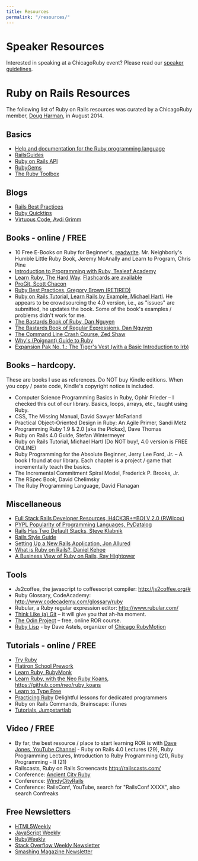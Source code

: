 ```yaml
---
title: Resources
permalink: "/resources/"
---
```


# Speaker Resources

Interested in speaking at a ChicagoRuby event? Please read our [speaker guidelines](/about/speaker-guidelines).

# Ruby on Rails Resources

The following list of Ruby on Rails resources was curated by a ChicagoRuby member, [Doug Harman](http://www.meetup.com/ChicagoRuby/members/61690512/), in August 2014.

## Basics

- [Help and documentation for the Ruby programming language](http://ruby-doc.org/)
- [RailsGuides](http://guides.rubyonrails.org/)
- [Ruby on Rails API](http://api.rubyonrails.org/)
- [RubyGems](http://rubygems.org/)
- [The Ruby Toolbox](https://www.ruby-toolbox.com/categories/api_clients)

## Blogs

- [Rails Best Practices](http://rails-bestpractices.com/)
- [Ruby Quicktips](http://rubyquicktips.com/)
- [Virtuous Code, Avdi Grimm](http://devblog.avdi.org/)

## Books - online / FREE

- 10 Free E-Books on Ruby for Beginner's, [readwrite](http://readwrite.com/2011/04/08/10-free-e-books-on-ruby-for-be). Mr. Neighborly's Humble Little Ruby Book, Jeremy McAnally and Learn to Program, Chris Pine
- [Introduction to Programming with Ruby, Tealeaf Academy](http://www.gotealeaf.com/books/ruby)
- [Learn Ruby, The Hard Way](http://ruby.learncodethehardway.org/book/). [Flashcards are available](http://www.flashcardmachine.com/learn-ruby-thehardwaypart1.html)
- [ProGit, Scott Chacon](http://git-scm.com/book)
- [Ruby Best Practices, Gregory Brown (RETIRED)](http://blog.rubybestpractices.com/posts/gregory/022-rbp-now-open.html)
- [Ruby on Rails Tutorial, Learn Rails by Example, Michael Hartl](http://www.railstutorial.org/). He appears to be crowdsourcing the 4.0 version, i.e., as "issues" are submitted, he updates the book. Some of the book's examples / problems didn't work for me.
- [The Bastards Book of Ruby, Dan Nguyen](http://ruby.bastardsbook.com/)
- [The Bastards Book of Regular Expressions, Dan Nguyen](http://regex.bastardsbook.com/)
- [The Command Line Crash Course, Zed Shaw](http://cli.learncodethehardway.org/book/)
- [Why's (Poignant) Guide to Ruby](http://mislav.uniqpath.com/poignant-guide/book/)
- [Expansion Pak No. 1.: The Tiger's Vest (with a Basic Introduction to Irb)](http://mislav.uniqpath.com/poignant-guide/book/expansion-pak-1.html)

## Books – hardcopy.

These are books I use as references. Do NOT buy Kindle editions. When you copy / paste code, Kindle's copyright notice is included.

- Computer Science Programming Basics in Ruby, Ophir Frieder – I checked this out of our library. Basics, loops, arrays, etc., taught using Ruby.
- CSS, The Missing Manual, David Sawyer McFarland
- Practical Object-Oriented Design in Ruby: An Agile Primer, Sandi Metz
- Programming Ruby 1.9 & 2.0 [aka the Pickax], Dave Thomas
- Ruby on Rails 4.0 Guide, Stefan Wintermeyer
- Ruby on Rails Tutorial, Michael Hartl (Do NOT buy!, 4.0 version is FREE ONLINE)
- Ruby Programming for the Absolute Beginner, Jerry Lee Ford, Jr. – A book I found at our library. Each chapter is a project / game that incrementally teach the basics.
- The Incremental Commitment Spiral Model, Frederick P. Brooks, Jr.
- The RSpec Book, David Chelimsky
- The Ruby Programming Language, David Flanagan

## Miscellaneous

- [Full Stack Rails Developer Resources, H4CK3R+=BOI V 2.0 (RWilcox)](http://rwilcox.tumblr.com/post/72620660832/full-stack-rails-developer-resources)
- [PYPL Popularity of Programming Languages, PyDatalog](https://sites.google.com/site/pydatalog/pypl/PyPL-PopularitY-of-Programming-Language)
- [Rails Has Two Default Stacks, Steve Klabnik](http://words.steveklabnik.com/rails-has-two-default-stacks)
- [Rails Style Guide](https://github.com/bbatsov/rails-style-guide)
- [Setting Up a New Rails Application, Jon Allured](http://jonallured.com/2012/10/17/setting-up-a-new-rails-app.html)
- [What is Ruby on Rails?, Daniel Kehoe](http://railsapps.github.io/what-is-ruby-rails.html)
- [A Business View of Ruby on Rails, Ray Hightower](http://www.wisdomgroup.com/blog/a-business-view-of-ruby-on-rails/)

## Tools

- Js2coffee, the javascript to coffeescript compiler: <http://js2coffee.org/#>
- Ruby Glossary, CodeAcademy: <http://www.codecademy.com/glossary/ruby>
- Rubular, a Ruby regular expression editor: <http://www.rubular.com/>
- [Think Like (a) Git](http://think-like-a-git.net/epic.html) – it will give you that ah-ha moment.
- [The Odin Project](http://www.theodinproject.com/) – free, online ROR course.
- [Ruby Lisp](https://bitbucket.org/dastels/rubylisp) - by Dave Astels, organizer of [Chicago RubyMotion](http://www.meetup.com/Chicago-RubyMotion/)

## Tutorials - online / FREE

- [Try Ruby](http://tryruby.org/levels/1/challenges/0)
- [Flatiron School Prework](http://prework.flatironschool.com/web-development/#tocAnchor-1-1-1)
- [Learn Ruby, RubyMonk](https://rubymonk.com/)
- [Learn Ruby, with the Neo Ruby Koans](http://rubykoans.com/), <https://github.com/neo/ruby_koans>
- [Learn to Type Free](http://www.typingweb.com/)
- [Practicing Ruby](https://practicingruby.com/) Delightful lessons for dedicated programmers
- Ruby on Rails Commands, Brainscape: iTunes
- [Tutorials, Jumpstartlab](http://tutorials.jumpstartlab.com/)

## Video / FREE

- By far, the best resource / place to start learning ROR is with [Dave Jones, YouTube Channel](https://www.youtube.com/user/lockersoft) - Ruby on Rails 4.0 Lectures (29), Ruby Programming Lectures, Introduction to Ruby Programming (21), Ruby Programming - II (21)
- Railscasts, Ruby on Rails Screencasts <http://railscasts.com/>
- Conference: [Ancient City Ruby](https://www.youtube.com/user/Hashrocket)
- Conference: [WindyCityRails](http://www.windycityrails.org/videos/2013/)
- Conference: RailsConf, YouTube, search for "RailsConf XXXX", also search Confreaks

## Free Newsletters

- [HTML5Weekly](http://html5weekly.com/)
- [JavaScript Weekly](http://javascriptweekly.com/)
- [RubyWeekly](http://rubyweekly.com/)
- [Stack Overflow Weekly Newsletter](http://stackexchange.com/newsletters)
- [Smashing Magazine Newsletter](http://www.smashingmagazine.com/)
